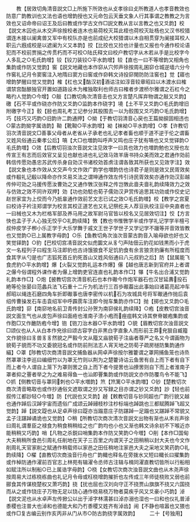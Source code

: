 <!-- { "loadSidebar": true } -->
　　教【居效切角清音説文□上所施下所效也从攴孝徐曰攴所教道人也孝音教效也防意广韵教训也又法也语也增韵授也又元命包云天垂文象人行其事谓之教教之为言效也又诏命帝曰诏王及后曰教或作学古文作□説文教从言以言教之也又爻韵】校【説文木囚也从木交声徐按校者连木也易荷校灭耳此桎也荷校灭趾梏也又汉书校猎谓连木接以阑禽兽又军中有校队亦是也前成纪大校猎谓以木自相贯穿为阑接耳校人职云六廐成校是以遮阑为义又本韵】挍【比挍也又捡也计量也又报也今通作校论语犯而不校前贾捐之传贯朽而不可校○陆氏释文曰校户教切字从木若从手是比校字今人多乱之○毛氏韵增】铰【铰刀装铰○平水韵增】较【直也一曰不等增韵又相角也集韵或作防又觉韵】窖【説文地藏也本作窌从穴夘声徐按周礼囷窌仓城逆墙六分今作窖礼记月令窦窖注入地隋曰窦方曰窖或作奅韩文诗投窌閙防防注窖也】觉【寤也增韵梦醒曰觉又觉韵】榷【杠也又酤汉初酒诂注如淳音较章昭曰以木渡水曰榷谓禁宫酤酿独官开置如道路设木为榷独取利也师古曰榷者步渡桥尔雅谓之石杠今之略彴人觉韵○今增】○敲【口教切角次清音击也又方言楚凡挥弃物谓之敲又爻韵】礉【石不平或作硗亦作防又爻韵○监韵本作硗字】墝【土不平又爻韵○毛氏韵增旧附礉字今正】骹【胫也周礼考工记参分其股围去一以为骹围又爻巧韵○毛氏韵增】巧【技巧又巧韵○旧韵许二韵通押】○拗【于教切羽清音心戻也王篇拗捩固相违也○蒙古韵拗字属诰韵】靿【靴靿○平水韵增】袎【袜袎○平水韵增】○孝【许教切羽次清音説文□善事父母者从老省从子承老也礼记孝者畜也顺于道不逆于伦之谓畜又姓风俗通云秦孝公后】嗃【大□也増韵叫呼声又鸣也庄子犹有嗃也又爻觉铎韵○毛氏韵増】○效【后教切羽浊次音説文注见效字一曰具也效力也増韵勉也又授也左传宣王有志而后效官又呈见也献也进也礼记效马效羊唐书持众美而效之君通作効前韩信传愿効愚忠苏武传杀身自効汉书诸校効首虏注谓各致其所获也又见效字注】效【説文象也本作效从文交声今文作效广韵学也増韵仿也诗君子是则是效又民胥效矣或作殽礼记殽以降命亦作爻易爻法之谓坤通作效左传引诗民胥效矣亦通作効汉彭越传仲可効之马援传愿汝曹効之又通作斆汉张释之传岂斆此啬夫啬礼韵续降效力之效与仿效之效不同许双押】効【功也効騐也荀子儒効汉尹赏传追思其功効或作佼史记赵世家宜为上佼而今乃扺辠通作效前艺文志已试之效○毛氏韵増】校【教学之宫夏曰校诗子衿注郑谓学为校言其校正道艺也又礼记祭纥夫人荐豆执校注豆中央直者也一曰械也又木为栏格军部及养马用之故军尉马官皆以校名又见居效切注】恔【方言快也孟子于人心独无恔乎○礼韵续降】斆【教也书惟斆学半或作学礼记学学半檀弓叔仲皮学子栁小乐正学于大乐学舞于戚文王世子学世子又学记学不躐等并音效皆教也又觉韵○已上属教字母韵】○乐【鱼教切角次浊次音蒙古韵音入喻母欲也好也又笑觉铎韵】○豹【巴校切宫凊音説文似虎圜文从豸勺声陆佃云豹花如钱黒而小于虎文一名程列子曰程生马注即豹也古诗饿狼食不足饥豹食有余言狼贪豹廉有所程度而食其字从勺是也广志狐死首丘豹死首山又姓风俗通曰八元叔豹之后】防【鼠属能飞食虎豹○平水韵增】爆【火裂又觉韵礼运本作爆】儤【越也唐志新到官府并上者谓之儤今俗谓程外课作者为儤上增韵吏官连直也礼韵本作□】犦【牛名出合浦又觉韵礼韵本作□】○炮【披教切宫次清音机石也本作礮今作炮军器石也汉甘延夀投石絶等伦张晏曰范蠡兵法飞石重十二斤为机法行三百歩礟葢出此事始曰诸葛亮起冲车郝昭以绳连石磨四角车折即礮事也唐李密传以机石为攻城具号将军礮通作抛后袁绍传曹操发石车击袁绍军中呼霹雳车注即今抛车集韵亦作□】抛【掷也又爻韵○毛氏韵增】窌【南窌地名前卫青传封公孙贺为南窌侯礼韵续降】○疱【皮教切宫浊音説文面生气也从皮包声徐曰面疮也淮南子溃小疱而痤疽韩文诗其尞脊皴疱集韵或作胞□又作靤防疱今增】铇【铇刀治木器○平水韵增】○貌【眉教切宫次浊音説文□颂仪也从人从白本作皃徐曰颂古容字白非黒白字直象人而形前王莽皃狠自臧籀文作貌徐曰豸兽豸豸然貌之严毅今文从籀又庙貌荀子注庙者尊严之名又今谓画物为貌荀子貌而不功又委貌冠名或作防前刑法志人宵天地之防荀子疏房檖防集韵通作緢】○罩【陟教切次商清音説文捕鱼器从网卓声徐按尔雅籗谓之罩网捕鱼笼也诗烝然罩罩注李巡曰编细竹以为罩无竹则以荆为之楚籗诗诂云鱼罟有自上而下者有自下而上者今人谓自上笼下为罩则罟之自上而下者今提罟也汕撩罟则自下而上者淮南子罩者抑之罾者举之为之难易得鱼一也汕即罾集韵或作防説文亦作防覆鸟令不能飞】○抓【侧教切音与罩同刺也○平水増韵】笊【笊篱○平水韵増】○钞【楚教切次商次清音略取也或作抄通俗文遮取谓之抄又写録之目亦谓之钞又爻韵】訬【轻也前叙传江都訬轻○今増】防【代説也又爻韵】趠【敕教切音与钞同超也广韵行貌又越也通作踔后汉踔宇宙而遗俗广成颂云踔攳枝杪注杪标端也踔跳也三都赋腾踔飞超又觉韵】踔【説文踶也从足卓声徐曰踶亦当蹋意庄子防踸踔一足蹋也又踸踔不常貌又孟子注踸踔谲诡也又觉韵】○稍【所教切次商次清次音説文出物有渐也从禾肖声徐曰周礼谓羣臣之禄食为稍食稍稍给之也广韵均也小也又渐也韩文诗余初不下喉近亦能稍稍又巧韵】哨【凡物之杀鋭曰哨集韵本作防又笑韵○今増】○削【本作□国甸大夫稍稍所食邑引周礼任削地在天子三百里之内谓天子之田稍稍以封大夫也今文作削周礼天官家削之赋通作稍载师以家邑之田任稍地注家邑大夫之采地又笑药韵○礼韵续降】○櫂【直教切次商浊音行舟也广韵檝也释名在旁拨水又短曰檝长曰擢集韵或作棹防通作濯前百官志上林苑有辑濯令丞师古注辑与楫同濯直教切皆所以行船相如赋注所以制船○已上属诰字母韵】○桡【女教切次商次浊音説文曲也从木尧声徐按周易大过栋桡栋曲也礼记月令毋或枉桡增韵摧折也左传成三年师徒桡败又弱也前郦食其传谋桡楚权又萧巧韵】挠【扰也屈也汉刘向守正不挠贾山旗旗不挠又六国挠而从之或作铙庄子万物无足以铙心通作桡易桡万物者莫疾乎风又爻豪小巧韵】淖【説文泥也从水卓声左传掀公以出于淖字林濡甚曰淖亦溺也湿也一曰和也仪礼普淖黍稷也注普大也淖和也德能大和乃冇黍稷又姓齐有淖齿】闹【不静也喧嚣也又猥也或作□复古编云别作亥丙非从门从市○防古韵挠字属效韵】
　　二十【号独用】
